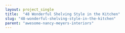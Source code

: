 ```yaml
---
layout: project_single
title:  "48 Wonderful Shelving Style in the Kitchen"
slug: "48-wonderful-shelving-style-in-the-kitchen"
parent: "awesome-nancy-meyers-interiors"
---
```

 